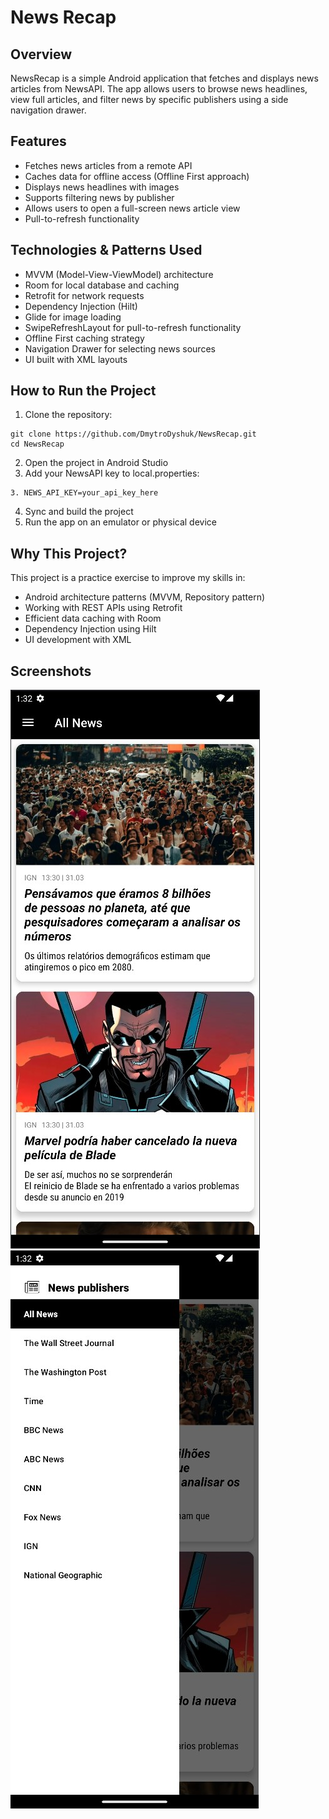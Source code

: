 # News Recap

## Overview
NewsRecap is a simple Android application that fetches and displays news articles from NewsAPI. The app allows users to browse news headlines, view full articles, and filter news by specific publishers using a side navigation drawer.

## Features
- Fetches news articles from a remote API
- Caches data for offline access (Offline First approach)
- Displays news headlines with images
- Supports filtering news by publisher
- Allows users to open a full-screen news article view
- Pull-to-refresh functionality

## Technologies & Patterns Used
- MVVM (Model-View-ViewModel) architecture
- Room for local database and caching
- Retrofit for network requests
- Dependency Injection (Hilt)
- Glide for image loading
- SwipeRefreshLayout for pull-to-refresh functionality
- Offline First caching strategy
- Navigation Drawer for selecting news sources
- UI built with XML layouts

## How to Run the Project
1. Clone the repository:
```
git clone https://github.com/DmytroDyshuk/NewsRecap.git
cd NewsRecap
```
2. Open the project in Android Studio
3. Add your NewsAPI key to local.properties:
```
3. NEWS_API_KEY=your_api_key_here
```
4. Sync and build the project
5. Run the app on an emulator or physical device

## Why This Project?
This project is a practice exercise to improve my skills in:
- Android architecture patterns (MVVM, Repository pattern)
- Working with REST APIs using Retrofit
- Efficient data caching with Room
- Dependency Injection using Hilt
- UI development with XML

## Screenshots
![Main Screen ](screenshots/screenshot_1.jpg)
![Navigation Drawer](screenshots/screenshot_2.jpg)
